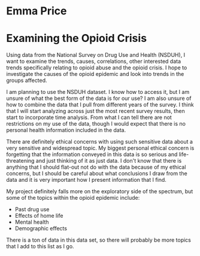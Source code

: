# Emma Price

# Examining the Opioid Crisis

Using data from the National Survey on Drug Use and Health (NSDUH), I want to examine the trends, causes, correlations, other interested data trends specifically relating to opioid abuse and the opioid crisis. I hope to investigate the causes of the opioid epidemic and look into trends in the groups affected.

I am planning to use the NSDUH dataset. I know how to access it, but I am unsure of what the best form of the data is for our use? I am also unsure of how to combine the data that I pull from different years of the survey. I think that I will start analyzing across just the most recent survey results, then start to incorporate time analysis. From what I can tell there are not restrictions on my use of the data, though I would expect that there is no personal health information included in the data.

There are definitely ethical concerns with using such sensitive data about a very sensitive and widespread topic. My biggest personal ethical concern is forgetting that the information conveyed in this data is so serious and life-threatening and just thinking of it as just data. I don't know that there is anything that I should flat-out not do with the data because of my ethical concerns, but I should be careful about what conclusions I draw from the data and it is very important how I present information that I find.

My project definitely falls more on the exploratory side of the spectrum, but some of the topics within the opioid epidemic include:
- Past drug use
- Effects of home life
- Mental health
- Demographic effects

There is a ton of data in this data set, so there will probably be more topics that I add to this list as I go.